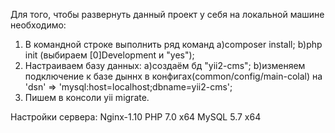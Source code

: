 Для того, чтобы развернуть данный проект у себя на локальной машине необходимо:
1) В командной строке выполнить ряд команд
 a)composer install;
 b)php init (выбираем [0]Development и "yes");
2) Настраиваем базу данных:
 a)создаём бд "yii2-cms";
 b)изменяем подключение к базе дыннх в конфигах(common/config/main-colal) на 'dsn' => 'mysql:host=localhost;dbname=yii2-cms';
3) Пишем в консоли yii migrate.

Настройки сервера:
Nginx-1.10
PHP 7.0 x64
MySQL 5.7 x64